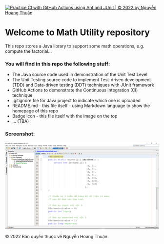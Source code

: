 ﻿[![Practice CI with GitHub Actions using Ant and JUnit | © 2022 by Nguyễn Hoàng Thuận](https://github.com/Nguyen-Hoang-Thuan-OU/math-util/actions/workflows/math-util-ci.yml/badge.svg "Practice CI with GitHub Actions using Ant and JUnit")](https://github.com/Nguyen-Hoang-Thuan-OU/math-util/actions/workflows/math-util-ci.yml)

# Welcome to Math Utility repository
This repo stores a Java library to support some math operations, e.g. compute the factorial...

### You will find in this repo the following stuff:
* The Java source code used in demonstration of the Unit Test Level
* The Unit Testing source code to implement Test-driven development (TDD) and Data-driven testing (DDT) techniques with JUnit framework
* GitHub Actions to demonstrate the Continuous Integration (CI) technique
* .gitignore file for Java project to indicate which one is uploaded
* README.md - this file itself - using Markdown language to show the homepage of this repo
* Badge icon - this file itself with the image on the top
* ... (TBA)

### Screenshot:
![JUnit - Test-driven development (TDD) and Data-driven testing (DDT)](https://github.com/Nguyen-Hoang-Thuan-OU/kiem-thu-phan-mem/blob/main/bai-tap/bai-tap-them/math-util/images/math-util-intro.png "JUnit - Test-driven development (TDD) and Data-driven testing (DDT)")

© 2022 Bản quyền thuộc về Nguyễn Hoàng Thuận
